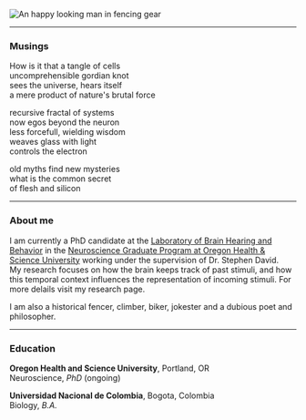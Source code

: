 ![An happy looking man in fencing gear]({static}/images/happy_fencer.jpg)


<hr/>

### Musings

How is it that a tangle of cells<br/>
uncomprehensible gordian knot<br/>
sees the universe, hears itself<br/>
a mere product of nature's brutal force<br/>

recursive fractal of systems<br/>
now egos beyond the neuron<br/>
less forcefull, wielding wisdom<br/>
weaves glass with light<br/>
controls the electron<br/>

old myths find new mysteries<br/>
what is the common secret<br/>
of flesh and silicon<br/>

<hr/>

### About me

I am currently a PhD candidate at the [Laboratory of Brain Hearing and Behavior](https://hearingbrain.org/) in the
[Neuroscience Graduate Program at Oregon Health & Science University](ohsu.edu/school-of-medicine/neuroscience-graduate-program)
working under the supervision of Dr. Stephen David.<br/>
My research focuses on how the brain keeps track of past stimuli, and how this temporal context influences
the representation of incoming stimuli. For more delails visit my research page.

I am also a historical fencer, climber, biker, jokester and a dubious poet and philosopher.

<hr/>

### Education

**Oregon Health and Science University**, Portland, OR<br/>
Neuroscience, *PhD* (ongoing)

**Universidad Nacional de Colombia**, Bogota, Colombia<br/>
Biology, *B.A.*
